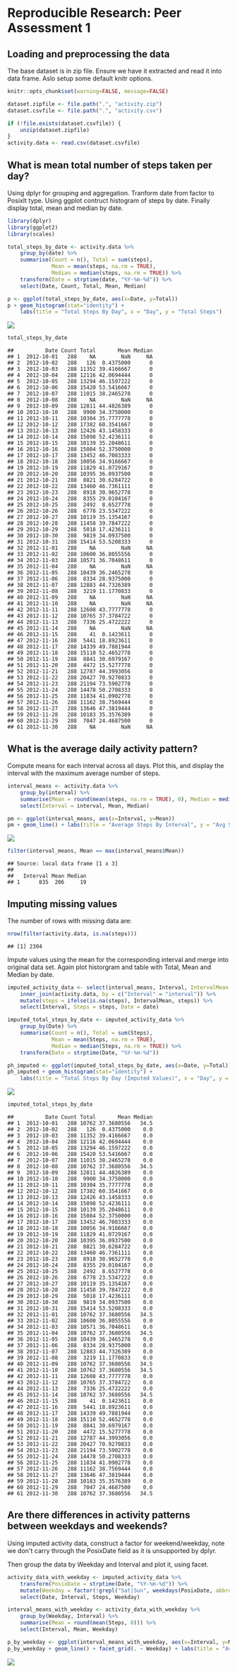 # Reproducible Research: Peer Assessment 1

## Loading and preprocessing the data

The base dataset is in zip file. Ensure we have it extracted and read it into data frame. Aslo setup some default knitr options.


```r
knitr::opts_chunk$set(warning=FALSE, message=FALSE)

dataset.zipfile <- file.path(".", "activity.zip")
dataset.csvfile <- file.path(".", "activity.csv")

if (!file.exists(dataset.csvfile)) {
    unzip(dataset.zipfile)
}
activity.data <- read.csv(dataset.csvfile)
```

## What is mean total number of steps taken per day?

Using dplyr for grouping and aggregation. Tranform date from factor to Posixlt type. Using ggplot contruct histogram of steps by date. Finally display total, mean and median by date.


```r
library(dplyr)
library(ggplot2)
library(scales)

total_steps_by_date <- activity.data %>% 
    group_by(date) %>%
    summarise(Count = n(), Total = sum(steps), 
              Mean = mean(steps, na.rm = TRUE), 
              Median = median(steps, na.rm = TRUE)) %>%
    transform(Date = strptime(date, "%Y-%m-%d")) %>%
    select(Date, Count, Total, Mean, Median)

p <- ggplot(total_steps_by_date, aes(x=Date, y=Total))
p + geom_histogram(stat="identity") +
    labs(title = "Total Steps By Day", x = "Day", y = "Total Steps")
```

![](PA1_template_files/figure-html/unnamed-chunk-2-1.png) 

```r
total_steps_by_date
```

```
##          Date Count Total       Mean Median
## 1  2012-10-01   288    NA        NaN     NA
## 2  2012-10-02   288   126  0.4375000      0
## 3  2012-10-03   288 11352 39.4166667      0
## 4  2012-10-04   288 12116 42.0694444      0
## 5  2012-10-05   288 13294 46.1597222      0
## 6  2012-10-06   288 15420 53.5416667      0
## 7  2012-10-07   288 11015 38.2465278      0
## 8  2012-10-08   288    NA        NaN     NA
## 9  2012-10-09   288 12811 44.4826389      0
## 10 2012-10-10   288  9900 34.3750000      0
## 11 2012-10-11   288 10304 35.7777778      0
## 12 2012-10-12   288 17382 60.3541667      0
## 13 2012-10-13   288 12426 43.1458333      0
## 14 2012-10-14   288 15098 52.4236111      0
## 15 2012-10-15   288 10139 35.2048611      0
## 16 2012-10-16   288 15084 52.3750000      0
## 17 2012-10-17   288 13452 46.7083333      0
## 18 2012-10-18   288 10056 34.9166667      0
## 19 2012-10-19   288 11829 41.0729167      0
## 20 2012-10-20   288 10395 36.0937500      0
## 21 2012-10-21   288  8821 30.6284722      0
## 22 2012-10-22   288 13460 46.7361111      0
## 23 2012-10-23   288  8918 30.9652778      0
## 24 2012-10-24   288  8355 29.0104167      0
## 25 2012-10-25   288  2492  8.6527778      0
## 26 2012-10-26   288  6778 23.5347222      0
## 27 2012-10-27   288 10119 35.1354167      0
## 28 2012-10-28   288 11458 39.7847222      0
## 29 2012-10-29   288  5018 17.4236111      0
## 30 2012-10-30   288  9819 34.0937500      0
## 31 2012-10-31   288 15414 53.5208333      0
## 32 2012-11-01   288    NA        NaN     NA
## 33 2012-11-02   288 10600 36.8055556      0
## 34 2012-11-03   288 10571 36.7048611      0
## 35 2012-11-04   288    NA        NaN     NA
## 36 2012-11-05   288 10439 36.2465278      0
## 37 2012-11-06   288  8334 28.9375000      0
## 38 2012-11-07   288 12883 44.7326389      0
## 39 2012-11-08   288  3219 11.1770833      0
## 40 2012-11-09   288    NA        NaN     NA
## 41 2012-11-10   288    NA        NaN     NA
## 42 2012-11-11   288 12608 43.7777778      0
## 43 2012-11-12   288 10765 37.3784722      0
## 44 2012-11-13   288  7336 25.4722222      0
## 45 2012-11-14   288    NA        NaN     NA
## 46 2012-11-15   288    41  0.1423611      0
## 47 2012-11-16   288  5441 18.8923611      0
## 48 2012-11-17   288 14339 49.7881944      0
## 49 2012-11-18   288 15110 52.4652778      0
## 50 2012-11-19   288  8841 30.6979167      0
## 51 2012-11-20   288  4472 15.5277778      0
## 52 2012-11-21   288 12787 44.3993056      0
## 53 2012-11-22   288 20427 70.9270833      0
## 54 2012-11-23   288 21194 73.5902778      0
## 55 2012-11-24   288 14478 50.2708333      0
## 56 2012-11-25   288 11834 41.0902778      0
## 57 2012-11-26   288 11162 38.7569444      0
## 58 2012-11-27   288 13646 47.3819444      0
## 59 2012-11-28   288 10183 35.3576389      0
## 60 2012-11-29   288  7047 24.4687500      0
## 61 2012-11-30   288    NA        NaN     NA
```

## What is the average daily activity pattern?

Compute means for each interval across all days. Plot this, and display the interval with the maximum average number of steps.


```r
interval_means <- activity.data %>%
    group_by(interval) %>%
    summarise(Mean = round(mean(steps, na.rm = TRUE), 0), Median = median(steps, na.rm = TRUE)) %>%
    select(Interval = interval, Mean, Median)

pm <- ggplot(interval_means, aes(x=Interval, y=Mean))
pm + geom_line() + labs(title = "Average Steps By Interval", y = "Avg Steps")
```

![](PA1_template_files/figure-html/unnamed-chunk-3-1.png) 

```r
filter(interval_means, Mean == max(interval_means$Mean))
```

```
## Source: local data frame [1 x 3]
## 
##   Interval Mean Median
## 1      835  206     19
```

## Imputing missing values

The number of rows with missing data are:


```r
nrow(filter(activity.data, is.na(steps)))
```

```
## [1] 2304
```

Impute values using the mean for the corresponding interval and merge into original data set. Again plot historgram and table with Total, Mean and Median by date.


```r
imputed_activity_data <- select(interval_means, Interval, IntervalMean = Mean) %>%
    inner_join(activity.data, by = c("Interval" = "interval")) %>%
    mutate(steps = ifelse(is.na(steps), IntervalMean, steps)) %>%
    select(Interval, Steps = steps, Date = date)

imputed_total_steps_by_date <- imputed_activity_data %>% 
    group_by(Date) %>%
    summarise(Count = n(), Total = sum(Steps), 
              Mean = mean(Steps, na.rm = TRUE), 
              Median = median(Steps, na.rm = TRUE)) %>%
    transform(Date = strptime(Date, "%Y-%m-%d"))

ph_imputed <- ggplot(imputed_total_steps_by_date, aes(x=Date, y=Total))
ph_imputed + geom_histogram(stat="identity") +
    labs(title = "Total Steps By Day (Imputed Values)", x = "Day", y = "Total Steps")
```

![](PA1_template_files/figure-html/unnamed-chunk-5-1.png) 

```r
imputed_total_steps_by_date
```

```
##          Date Count Total       Mean Median
## 1  2012-10-01   288 10762 37.3680556   34.5
## 2  2012-10-02   288   126  0.4375000    0.0
## 3  2012-10-03   288 11352 39.4166667    0.0
## 4  2012-10-04   288 12116 42.0694444    0.0
## 5  2012-10-05   288 13294 46.1597222    0.0
## 6  2012-10-06   288 15420 53.5416667    0.0
## 7  2012-10-07   288 11015 38.2465278    0.0
## 8  2012-10-08   288 10762 37.3680556   34.5
## 9  2012-10-09   288 12811 44.4826389    0.0
## 10 2012-10-10   288  9900 34.3750000    0.0
## 11 2012-10-11   288 10304 35.7777778    0.0
## 12 2012-10-12   288 17382 60.3541667    0.0
## 13 2012-10-13   288 12426 43.1458333    0.0
## 14 2012-10-14   288 15098 52.4236111    0.0
## 15 2012-10-15   288 10139 35.2048611    0.0
## 16 2012-10-16   288 15084 52.3750000    0.0
## 17 2012-10-17   288 13452 46.7083333    0.0
## 18 2012-10-18   288 10056 34.9166667    0.0
## 19 2012-10-19   288 11829 41.0729167    0.0
## 20 2012-10-20   288 10395 36.0937500    0.0
## 21 2012-10-21   288  8821 30.6284722    0.0
## 22 2012-10-22   288 13460 46.7361111    0.0
## 23 2012-10-23   288  8918 30.9652778    0.0
## 24 2012-10-24   288  8355 29.0104167    0.0
## 25 2012-10-25   288  2492  8.6527778    0.0
## 26 2012-10-26   288  6778 23.5347222    0.0
## 27 2012-10-27   288 10119 35.1354167    0.0
## 28 2012-10-28   288 11458 39.7847222    0.0
## 29 2012-10-29   288  5018 17.4236111    0.0
## 30 2012-10-30   288  9819 34.0937500    0.0
## 31 2012-10-31   288 15414 53.5208333    0.0
## 32 2012-11-01   288 10762 37.3680556   34.5
## 33 2012-11-02   288 10600 36.8055556    0.0
## 34 2012-11-03   288 10571 36.7048611    0.0
## 35 2012-11-04   288 10762 37.3680556   34.5
## 36 2012-11-05   288 10439 36.2465278    0.0
## 37 2012-11-06   288  8334 28.9375000    0.0
## 38 2012-11-07   288 12883 44.7326389    0.0
## 39 2012-11-08   288  3219 11.1770833    0.0
## 40 2012-11-09   288 10762 37.3680556   34.5
## 41 2012-11-10   288 10762 37.3680556   34.5
## 42 2012-11-11   288 12608 43.7777778    0.0
## 43 2012-11-12   288 10765 37.3784722    0.0
## 44 2012-11-13   288  7336 25.4722222    0.0
## 45 2012-11-14   288 10762 37.3680556   34.5
## 46 2012-11-15   288    41  0.1423611    0.0
## 47 2012-11-16   288  5441 18.8923611    0.0
## 48 2012-11-17   288 14339 49.7881944    0.0
## 49 2012-11-18   288 15110 52.4652778    0.0
## 50 2012-11-19   288  8841 30.6979167    0.0
## 51 2012-11-20   288  4472 15.5277778    0.0
## 52 2012-11-21   288 12787 44.3993056    0.0
## 53 2012-11-22   288 20427 70.9270833    0.0
## 54 2012-11-23   288 21194 73.5902778    0.0
## 55 2012-11-24   288 14478 50.2708333    0.0
## 56 2012-11-25   288 11834 41.0902778    0.0
## 57 2012-11-26   288 11162 38.7569444    0.0
## 58 2012-11-27   288 13646 47.3819444    0.0
## 59 2012-11-28   288 10183 35.3576389    0.0
## 60 2012-11-29   288  7047 24.4687500    0.0
## 61 2012-11-30   288 10762 37.3680556   34.5
```

## Are there differences in activity patterns between weekdays and weekends?

Using imputed activity data, construct a factor for weekend/weekday, note we don't carry through the PosixDate field as it is unsupported by dplyr.

Then group the data by Weekday and Interval and plot it, using facet.


```r
activity_data_with_weekday <- imputed_activity_data %>%
    transform(PosixDate = strptime(Date, "%Y-%m-%d")) %>%
    mutate(Weekday = factor(!grepl("Sat|Sun", weekdays(PosixDate, abbreviate = TRUE)), labels = c("weekend", "weekday"))) %>%
    select(Date, Interval, Steps, Weekday)

interval_means_with_weekday <- activity_data_with_weekday %>%
    group_by(Weekday, Interval) %>%
    summarise(Mean = round(mean(Steps, 0))) %>%
    select(Interval, Mean, Weekday)

p_by_weekday <- ggplot(interval_means_with_weekday, aes(x=Interval, y=Mean))
p_by_weekday + geom_line() + facet_grid(. ~ Weekday) + labs(title = "Average Steps By Interval", y = "Avg Steps")
```

![](PA1_template_files/figure-html/unnamed-chunk-6-1.png) 
